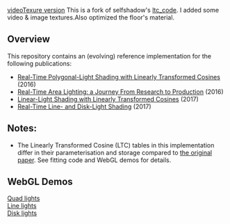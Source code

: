 [videoTexure version](https://martinrgb.github.io/ltc_code_videoTexture/)
This is a fork of selfshadow's [ltc_code](https://github.com/selfshadow/ltc_code). I added some video & image textures.Also optimized the floor's material.

## Overview
This repository contains an (evolving) reference implementation for the following publications:
* [Real-Time Polygonal-Light Shading with Linearly Transformed Cosines](https://eheitzresearch.wordpress.com/415-2/) (2016)
* [Real-Time Area Lighting: a Journey From Research to Production](https://blog.selfshadow.com/publications/s2016-advances/) (2016)
* [Linear-Light Shading with Linearly Transformed Cosines](https://blogs.unity3d.com/2017/04/17/linear-light-shading-with-linearly-transformed-cosines/) (2017)
* [Real-Time Line- and Disk-Light Shading](https://blog.selfshadow.com/publications/s2017-shading-course/) (2017)

## Notes:
* The Linearly Transformed Cosine (LTC) tables in this implementation differ in their parameterisation and storage compared to [the original paper](https://eheitzresearch.wordpress.com/415-2/). See fitting code and WebGL demos for details.

## WebGL Demos
[Quad lights](http://blog.selfshadow.com/ltc/webgl/ltc_quad.html)  
[Line lights](http://blog.selfshadow.com/ltc/webgl/ltc_line.html)  
[Disk lights](http://blog.selfshadow.com/ltc/webgl/ltc_disk.html)  
